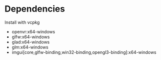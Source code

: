 # Dependencies
Install with vcpkg
- openvr:x64-windows
- glfw:x64-windows
- glad:x64-windows
- glm:x64-windows
- imgui[core,glfw-binding,win32-binding,opengl3-binding]:x64-windows